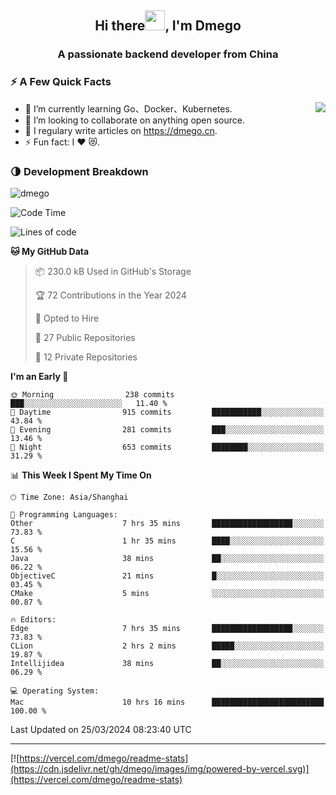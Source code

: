 <h2 align="center">Hi there<img src="https://cdn.jsdelivr.net/gh/dmego/images/img/Hi.gif" height="32" />, I'm Dmego </h2>
<h3 align="center">A passionate backend developer from China</h3>

### ⚡️ A Few Quick Facts

<img align="right" src="https://readme-stats-dmego.vercel.app/api?username=dmego&show_icons=true&icon_color=1573B3&hide_title=true&text_color=718096&bg_color=00000000&hide_border=true"/>

<ul>
    <li> 🌱 I’m currently learning Go、Docker、Kubernetes.</li>
    <li> 👯 I’m looking to collaborate on anything open source.</li>
    <li> 📝 I regulary write articles on <a href="https://dmego.cn">https://dmego.cn</a>.</li>
    <li> ⚡ Fun fact: I ❤️ 😻.</li>
</ul>

### 🌗 Development Breakdown

<img src="https://komarev.com/ghpvc/?username=dmego" alt="dmego" />

<!--START_SECTION:waka-->
![Code Time](http://img.shields.io/badge/Code%20Time-2%2C622%20hrs%2035%20mins-blue)

![Lines of code](https://img.shields.io/badge/From%20Hello%20World%20I%27ve%20Written-687.2%20thousand%20lines%20of%20code-blue)

**🐱 My GitHub Data** 

> 📦 230.0 kB Used in GitHub's Storage 
 > 
> 🏆 72 Contributions in the Year 2024
 > 
> 💼 Opted to Hire
 > 
> 📜 27 Public Repositories 
 > 
> 🔑 12 Private Repositories 
 > 
**I'm an Early 🐤** 

```text
🌞 Morning                238 commits         ███░░░░░░░░░░░░░░░░░░░░░░   11.40 % 
🌆 Daytime                915 commits         ███████████░░░░░░░░░░░░░░   43.84 % 
🌃 Evening                281 commits         ███░░░░░░░░░░░░░░░░░░░░░░   13.46 % 
🌙 Night                  653 commits         ████████░░░░░░░░░░░░░░░░░   31.29 % 
```


📊 **This Week I Spent My Time On** 

```text
🕑︎ Time Zone: Asia/Shanghai

💬 Programming Languages: 
Other                    7 hrs 35 mins       ██████████████████░░░░░░░   73.83 % 
C                        1 hr 35 mins        ████░░░░░░░░░░░░░░░░░░░░░   15.56 % 
Java                     38 mins             ██░░░░░░░░░░░░░░░░░░░░░░░   06.22 % 
ObjectiveC               21 mins             █░░░░░░░░░░░░░░░░░░░░░░░░   03.45 % 
CMake                    5 mins              ░░░░░░░░░░░░░░░░░░░░░░░░░   00.87 % 

🔥 Editors: 
Edge                     7 hrs 35 mins       ██████████████████░░░░░░░   73.83 % 
CLion                    2 hrs 2 mins        █████░░░░░░░░░░░░░░░░░░░░   19.87 % 
Intellijidea             38 mins             ██░░░░░░░░░░░░░░░░░░░░░░░   06.29 % 

💻 Operating System: 
Mac                      10 hrs 16 mins      █████████████████████████   100.00 % 
```


 Last Updated on 25/03/2024 08:23:40 UTC
<!--END_SECTION:waka-->

---

[![https://vercel.com/dmego/readme-stats](https://cdn.jsdelivr.net/gh/dmego/images/img/powered-by-vercel.svg)](https://vercel.com/dmego/readme-stats)

